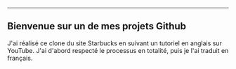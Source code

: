 --------------------------------------
Bienvenue sur un de mes projets Github 
--------------------------------------

J'ai réalisé ce clone du site Starbucks en suivant un tutoriel en anglais sur YouTube. 
J'ai d'abord respecté le processus en totalité, puis je l'ai traduit en français.
